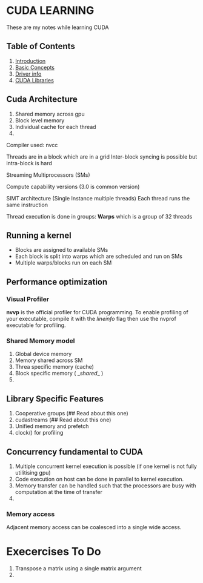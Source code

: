 # CUDA LEARNING
 These are my notes while learning CUDA  



## Table of Contents

1. [Introduction](doc/1_intro.md)
2. [Basic Concepts](doc/2_concepts.md)
3. [Driver info](doc/3_info.md)
4. [CUDA Libraries](doc/4_libraries.md)
## Cuda Architecture
1. Shared memory across gpu 
2. Block level memory  
3. Individual cache for each thread 
4. 

Compiler used: nvcc

Threads are in a block which are in a grid 
Inter-block syncing is possible but intra-block is hard 

Streaming Multiprocessors (SMs)

Compute capability versions (3.0 is common version)

SIMT architecture (Single Instance multiple threads)
Each thread runs the same instruction

Thread execution is done in groups: __Warps__ which is a group of 32 threads 

## Running a kernel 

* Blocks are assigned to available SMs 
* Each block is split into warps which are scheduled and run on SMs
* Multiple warps/blocks run on each SM


## Performance optimization

### Visual Profiler 

__nvvp__ is the official profiler for CUDA programming. To enable profiling of your executable, compile it with the *lineinfo* flag then use the nvprof executable for profiling.

### Shared Memory model
1. Global device memory  
2. Memory shared across SM 
3. Threa specific memory (cache)
4. Block specific memory ( \__shared__ )
5. 

## Library Specific Features

1. Cooperative groups (## Read about this one)
2. cudastreams (## Read about this one)
3. Unified memory and prefetch
4. clock() for profiling

## Concurrency fundamental to CUDA

1. Multiple concurrent kernel execution is possible (if one kernel is not fully utilitising gpu)
2. Code execution on host can be done in parallel to kernel execution.
3. Memory transfer can be handled such that the processors are busy with computation at the time of transfer 
4. 

### Memory access
Adjacent memory access can be coalesced into a single wide access.

# Execercises To Do

1. Transpose a matrix using a single matrix argument
2. 

